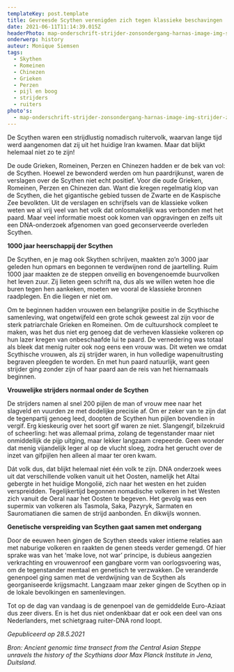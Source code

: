 ```yaml
---
templateKey: post.template
title: Gevreesde Scythen verenigden zich tegen klassieke beschavingen
date: 2021-06-11T11:14:39.015Z
headerPhoto: map-onderschrift-strijder-zonsondergang-harnas-image-img-strijder-zonsondergang-harnas-jpg
onderwerp: history
auteur: Monique Siemsen
tags:
  - Skythen
  - Romeinen
  - Chinezen
  - Grieken
  - Perzen
  - pijl en boog
  - strijders
  - ruiters
photo's:
  - map-onderschrift-strijder-zonsondergang-harnas-image-img-strijder-zonsondergang-harnas-png
---
```







De Scythen waren een strijdlustig nomadisch ruitervolk, waarvan lange tijd werd aangenomen dat zij uit het huidige Iran kwamen. Maar dat blijkt helemaal niet zo te zijn!



De oude Grieken, Romeinen, Perzen en Chinezen hadden er de bek van vol: de Scythen. Hoewel ze bewonderd werden om hun paardrijkunst, waren de verslagen over de Scythen niet echt positief. Voor die oude Grieken, Romeinen, Perzen en Chinezen dan. Want die kregen regelmatig klop van de Scythen, die het gigantische gebied tussen de Zwarte en de Kaspische Zee bevolkten. Uit de verslagen en schrijfsels van de klassieke volken weten we al vrij veel van het volk dat onlosmakelijk was verbonden met het paard. Maar veel informatie moest ook komen van opgravingen en zelfs uit een DNA-onderzoek afgenomen van goed geconserveerde overleden Scythen.





**1000 jaar heerschappij der Scythen**



De Scythen, en je mag ook Skythen schrijven, maakten zo’n 3000 jaar geleden hun opmars en begonnen te verdwijnen rond de jaartelling. Ruim 1000 jaar maakten ze de steppen onveilig en bovengenoemde buurvolken het leven zuur. Zij lieten geen schrift na, dus als we willen weten hoe die buren tegen hen aankeken, moeten we vooral de klassieke bronnen raadplegen. En die liegen er niet om.



Om te beginnen hadden vrouwen een belangrijke positie in de Scythische samenleving, wat ongetwijfeld een grote schok geweest zal zijn voor de sterk patriarchale Grieken en Romeinen. Om de cultuurshock compleet te maken, was het dus niet erg genoeg dat de verheven klassieke volkeren op hun lazer kregen van onbeschaafde lui te paard. De vernedering was totaal als bleek dat menig ruiter ook nog eens een vrouw was. Dit weten we omdat Scythische vrouwen, als zij strijder waren, in hun volledige wapenuitrusting begraven pleegden te worden. En met hun paard natuurlijk, want geen strijder ging zonder zijn of haar paard aan de reis van het hiernamaals beginnen.





**Vrouwelijke strijders normaal onder de Scythen**



De strijders namen al snel 200 pijlen de man of vrouw mee naar het slagveld en vuurden ze met dodelijke precisie af. Om er zeker van te zijn dat de tegenpartij genoeg leed, doopten de Scythen hun pijlen bovendien in vergif. Erg kieskeurig over het soort gif waren ze niet. Slangengif, bilzekruid of scheerling: het was allemaal prima, zolang de tegenstander maar niet onmiddellijk de pijp uitging, maar lekker langzaam crepeerde. Geen wonder dat menig vijandelijk leger al op de vlucht sloeg, zodra het gerucht over de inzet van gifpijlen hen alleen al maar ter oren kwam.



Dát volk dus, dat blijkt helemaal niet één volk te zijn. DNA onderzoek wees uit dat verschillende volken vanuit uit het Oosten, namelijk het Altai gebergte in het huidige Mongolië, zich naar het westen en het zuiden verspreidden. Tegelijkertijd begonnen nomadische volkeren in het Westen zich vanuit de Oeral naar het Oosten te begeven. Het gevolg was een supermix van volkeren als Tasmola, Saka, Pazyryk, Sarmaten en Sauromatianen die samen de strijd aanbonden. En dikwijls wonnen.





**Genetische verspreiding van Scythen gaat samen met ondergang**



Door de eeuwen heen gingen de Scythen steeds vaker intieme relaties aan met naburige volkeren en raakten de genen steeds verder gemengd. Of hier sprake was van het ‘make love, not war’ principe, is dubieus aangezien verkrachting en vrouwenroof een gangbare vorm van oorlogsvoering was, om de tegenstander mentaal en genetisch te verzwakken. De veranderde genenpoel ging samen met de verdwijning van de Scythen als georganiseerde krijgsmacht. Langzaam maar zeker gingen de Scythen op in de lokale bevolkingen en samenlevingen.



Tot op de dag van vandaag is de genenpoel van de gemiddelde Euro-Aziaat dus zeer divers. En is het dus niet ondenkbaar dat er ook een deel van ons Nederlanders, met schietgraag ruiter-DNA rond loopt. 





*Gepubliceerd op 28.5.2021*



*Bron: Ancient genomic time transect from the Central Asian Steppe unravels the history of the Scythians door Max Planck Institute in Jena, Duitsland.*